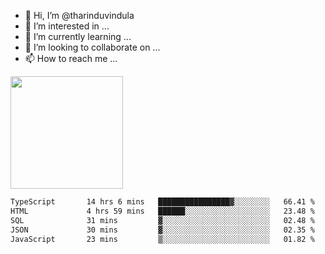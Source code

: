 - 👋 Hi, I’m @tharinduvindula
- 👀 I’m interested in ...
- 🌱 I’m currently learning ...
- 💞️ I’m looking to collaborate on ...
- 📫 How to reach me ...

<!---
tharinduvindula/tharinduvindula is a ✨ special ✨ repository because its `README.md` (this file) appears on your GitHub profile.
You can click the Preview link to take a look at your changes.
--->

<img height="180em" src="https://github-readme-stats.vercel.app/api?username=tharinduvindula&show_icons=true&hide_border=false&&count_private=true&include_all_commits=true" />


<!--START_SECTION:waka-->

```txt
TypeScript       14 hrs 6 mins   ████████████████▓░░░░░░░░   66.41 %
HTML             4 hrs 59 mins   ██████░░░░░░░░░░░░░░░░░░░   23.48 %
SQL              31 mins         ▓░░░░░░░░░░░░░░░░░░░░░░░░   02.48 %
JSON             30 mins         ▓░░░░░░░░░░░░░░░░░░░░░░░░   02.35 %
JavaScript       23 mins         ▒░░░░░░░░░░░░░░░░░░░░░░░░   01.82 %
```

<!--END_SECTION:waka-->
